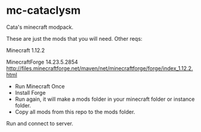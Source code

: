 # mc-cataclysm
Cata's minecraft modpack.

These are just the mods that you will need. Other reqs:

Minecraft 1.12.2

MinecraftForge 14.23.5.2854
http://files.minecraftforge.net/maven/net/minecraftforge/forge/index_1.12.2.html

* Run Minecraft Once
* Install Forge
* Run again, it will make a mods folder in your minecraft folder or instance folder.
* Copy all mods from this repo to the mods folder.

Run and connect to server.

